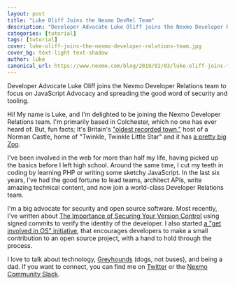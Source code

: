 ```yaml
---
layout: post
title: "Luke Oliff Joins the Nexmo DevRel Team"
description: "Developer Advocate Luke Oliff joins the Nexmo Developer Relations team to focus on JavaScript Advocacy and spreading the good word of security and tooling."
categories: [tutorial]
tags: [tutorial]
cover: luke-oliff-joins-the-nexmo-developer-relations-team.jpg
cover_bg: text-light text-shadow
author: luke
canonical_url: https://www.nexmo.com/blog/2019/02/03/luke-oliff-joins-the-nexmo-developer-relations-team-dr
---
```


Developer Advocate Luke Oliff joins the Nexmo Developer Relations team to focus on JavaScript Advocacy and spreading the good word of security and tooling.

Hi! My name is Luke, and I'm delighted to be joining the Nexmo Developer Relations team. I'm primarily based in Colchester, which no one has ever heard of. But, fun facts; It's Britain's ["oldest recorded town,"](https://www.visitcolchester.com/explore/britains-oldest-town.aspx) host of a Norman Castle, home of "Twinkle, Twinkle Little Star" and it has [a pretty big Zoo](https://www.colchester-zoo.com).

I've been involved in the web for more than half my life, having picked up the basics before I left high school. Around the same time, I cut my teeth in coding by learning PHP or writing some sketchy JavaScript. In the last six years, I've had the good fortune to lead teams, architect APIs, write amazing technical content, and now join a world-class Developer Relations team.

I'm a big advocate for security and open source software. Most recently, I've written about [The Importance of Securing Your Version Control](https://medium.com/@lukecodes/the-importance-of-securing-your-version-control-131841429994) using signed commits to verify the identity of the developer. I also started [a "get involved in OS" initiative](https://my-first-pr.github.io), that encourages developers to make a small contribution to an open source project, with a hand to hold through the process.

I love to talk about technology, [Greyhounds](https://twitter.com/greyhoundollie) (dogs, not buses), and being a dad. If you want to connect, you can find me on [Twitter](https://twitter.com/mroliff) or the [Nexmo Community Slack](https://developer.nexmo.com/community/slack).
